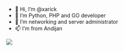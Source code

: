 - 👋 Hi, I’m @xarick
- 👀 I’m Python, PHP and GO developer
- 👀 I’m networking and server administrator
- 📫 I’m from Andijan

<a href="https://github.com/anuraghazra/github-readme-stats">
  <img align="center" src="https://github-readme-stats.vercel.app/api/top-langs/?username=xarick&layout=compact&theme=buefy&hide_border=true" />
 </a>
